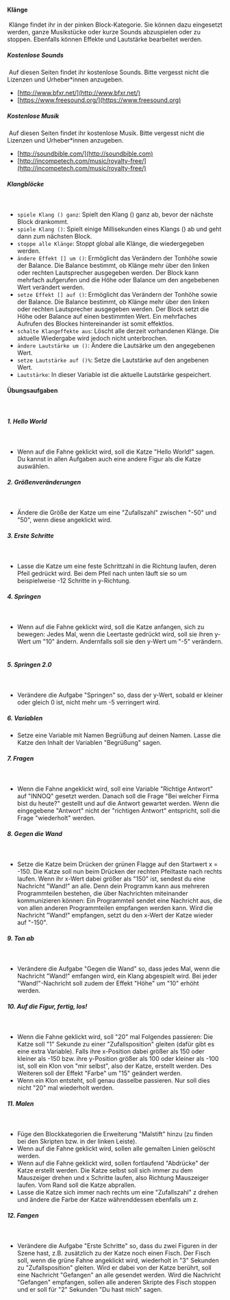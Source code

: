 
#### Klänge
​
Klänge findet ihr in der pinken Block-Kategorie. Sie können dazu eingesetzt werden, ganze Musikstücke oder kurze Sounds abzuspielen oder zu stoppen. Ebenfalls können Effekte und Lautstärke bearbeitet werden.
​
##### Kostenlose Sounds
​
Auf diesen Seiten findet ihr kostenlose Sounds. Bitte vergesst nicht die Lizenzen und Urheber*innen anzugeben.
​
*   [http://www.bfxr.net/](http://www.bfxr.net/)
*   [https://www.freesound.org/](https://www.freesound.org)
​
##### Kostenlose Musik
​
Auf diesen Seiten findet ihr kostenlose Musik. Bitte vergesst nicht die Lizenzen und Urheber*innen anzugeben.
​
*   [http://soundbible.com/](http://soundbible.com)
*   [http://incompetech.com/music/royalty-free/](http://incompetech.com/music/royalty-free/)
​
##### Klangblöcke
​
*   `spiele Klang () ganz`: Spielt den Klang () ganz ab, bevor der nächste Block drankommt.
*   `spiele Klang ()`: Spielt einige Millisekunden eines Klangs () ab und geht dann zum nächsten Block.
*   `stoppe alle Klänge`: Stoppt global alle Klänge, die wiedergegeben werden.
*   `ändere Effekt [] um ()`: Ermöglicht das Verändern der Tonhöhe sowie der Balance. Die Balance bestimmt, ob Klänge mehr über den linken oder rechten Lautsprecher ausgegeben werden. Der Block kann mehrfach aufgerufen und die Höhe oder Balance um den angebebenen Wert verändert werden.
*   `setze Effekt [] auf ()`: Ermöglicht das Verändern der Tonhöhe sowie der Balance. Die Balance bestimmt, ob Klänge mehr über den linken oder rechten Lautsprecher ausgegeben werden. Der Block setzt die Höhe oder Balance auf einen bestimmten Wert. Ein mehrfaches Aufrufen des Blockes hintereinander ist somit effektlos.
*   `schalte Klangeffekte aus`: Löscht alle derzeit vorhandenen Klänge. Die aktuelle Wiedergabe wird jedoch nicht unterbrochen.
*   `ändere Lautstärke um ()`: Ändere die Lautsärke um den angegebenen Wert.
*   `setze Lautstärke auf ()%`: Setze die Lautstärke auf den angebenen Wert.
*   `Lautstärke`: In dieser Variable ist die aktuelle Lautstärke gespeichert.
​
#### Übungsaufgaben
​
##### 1\. Hello World
​
*   Wenn auf die Fahne geklickt wird, soll die Katze "Hello World!" sagen. Du kannst in allen Aufgaben auch eine andere Figur als die Katze auswählen.
​
##### 2\. Größenveränderungen
​
*   Ändere die Größe der Katze um eine "Zufallszahl" zwischen "-50" und "50", wenn diese angeklickt wird.
​
##### 3\. Erste Schritte
​
*   Lasse die Katze um eine feste Schrittzahl in die Richtung laufen, deren Pfeil gedrückt wird. Bei dem Pfeil nach unten läuft sie so um beispielweise -12 Schritte in y-Richtung.
​
##### 4\. Springen
​
*   Wenn auf die Fahne geklickt wird, soll die Katze anfangen, sich zu bewegen: Jedes Mal, wenn die Leertaste gedrückt wird, soll sie ihren y-Wert um "10" ändern. Andernfalls soll sie den y-Wert um "-5" verändern.
​
##### 5\. Springen 2.0
​
*   Verändere die Aufgabe "Springen" so, dass der y-Wert, sobald er kleiner oder gleich 0 ist, nicht mehr um -5 verringert wird.
​
##### 6\. Variablen
*   Setze eine Variable mit Namen Begrüßung auf deinen Namen. Lasse die Katze den Inhalt der Variablen "Begrüßung" sagen.
​
##### 7\. Fragen
​
*   Wenn die Fahne angeklickt wird, soll eine Variable "Richtige Antwort" auf "INNOQ" gesetzt werden. Danach soll die Frage "Bei welcher Firma bist du heute?" gestellt und auf die Antwort gewartet werden. Wenn die eingegebene "Antwort" nicht der "richtigen Antwort" entspricht, soll die Frage "wiederholt" werden.
​
##### 8\. Gegen die Wand
​
*   Setze die Katze beim Drücken der grünen Flagge auf den Startwert x = -150. Die Katze soll nun beim Drücken der rechten Pfeiltaste nach rechts laufen. Wenn ihr x-Wert dabei größer als "150" ist, sendest du eine Nachricht "Wand!" an alle. Denn dein Programm kann aus mehreren Programmteilen bestehen, die über Nachrichten miteinander kommunizieren können: Ein Programmteil sendet eine Nachricht aus, die von allen anderen Programmteilen empfangen werden kann. Wird die Nachricht "Wand!" empfangen, setzt du den x-Wert der Katze wieder auf "-150".
​
##### 9\. Ton ab
​
*   Verändere die Aufgabe "Gegen die Wand" so, dass jedes Mal, wenn die Nachricht "Wand!" emfangen wird, ein Klang abgespielt wird. Bei jeder "Wand!"-Nachricht soll zudem der Effekt "Höhe" um "10" erhöht werden.
​
##### 10\. Auf die Figur, fertig, los!
​
*   Wenn die Fahne geklickt wird, soll "20" mal Folgendes passieren: Die Katze soll "1" Sekunde zu einer "Zufallsposition" gleiten (dafür gibt es eine extra Variable). Falls ihre x-Position dabei größer als 150 oder kleiner als -150 bzw. ihre y-Position größer als 100 oder kleiner als -100 ist, soll ein Klon von "mir selbst", also der Katze, erstellt werden. Des Weiteren soll der Effekt "Farbe" um "15" geändert werden.
*   Wenn ein Klon entsteht, soll genau dasselbe passieren. Nur soll dies nicht "20" mal wiederholt werden.
​
##### 11\. Malen
​
*   Füge den Blockkategorien die Erweiterung "Malstift" hinzu (zu finden bei den Skripten bzw. in der linken Leiste).
*   Wenn auf die Fahne geklickt wird, sollen alle gemalten Linien gelöscht werden.
*   Wenn auf die Fahne geklickt wird, sollen fortlaufend "Abdrücke" der Katze erstellt werden. Die Katze selbst soll sich immer zu dem Mauszeiger drehen und x Schritte laufen, also Richtung Mauszeiger laufen. Vom Rand soll die Katze abprallen.
*   Lasse die Katze sich immer nach rechts um eine "Zufallszahl" z drehen und ändere die Farbe der Katze währenddessen ebenfalls um z.
​
##### 12\. Fangen
​
*   Verändere die Aufgabe "Erste Schritte" so, dass du zwei Figuren in der Szene hast, z.B. zusätzlich zu der Katze noch einen Fisch. Der Fisch soll, wenn die grüne Fahne angeklickt wird, wiederholt in "3" Sekunden zu "Zufallsposition" gleiten. Wird er dabei von der Katze berührt, soll eine Nachricht "Gefangen" an alle gesendet werden. Wird die Nachricht "Gefangen" empfangen, sollen alle anderen Skripte des Fisch stoppen und er soll für "2" Sekunden "Du hast mich" sagen.

